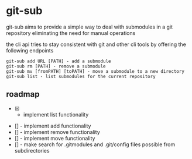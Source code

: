 # git-sub

git-sub aims to provide a simple way to deal with submodules in a git repository
eliminating the need for manual operations 

the cli api tries to stay consistent with git and other cli tools by 
offering the following endpoints


```
git-sub add URL [PATH] - add a submodule
git-sub rm [PATH] - remove a submodule
git-sub mv [fromPATH] [toPATH] - move a submodule to a new directory
git-sub list - list submodules for the current repository

```

## roadmap

- [x] - implement list functionality
- [] - implement add functionality
- [] - implement remove functionality
- [] - implement move functionality
- [] - make search for .gitmodules and .git/config files possible from subdirectories




